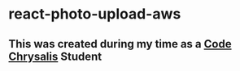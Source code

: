 # react-photo-upload-aws
## This was created during my time as a [Code Chrysalis](https://codechrysalis.io) Student